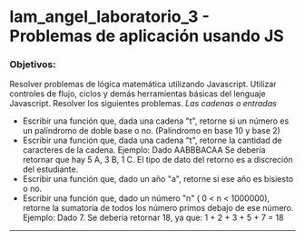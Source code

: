# lam_angel_laboratorio_3 - Problemas de aplicación usando JS
### Objetivos:
Resolver problemas de lógica matemática utilizando Javascript.
Utilizar controles de flujo, ciclos y demás herramientas básicas del lenguaje Javascript.
Resolver los siguientes problemas. _Las cadenas o entradas_
* Escribir una función que, dada una cadena "t", retorne si un número es un palíndromo de doble base o no. (Palíndromo en base 10 y base 2)
* Escribir una función que, dada una cadena "t", retorne la cantidad de caracteres de la cadena.
Ejemplo: Dado AABBBACAA Se debería retornar que hay 5 A, 3 B, 1 C. El tipo de dato del retorno es a discreción del estudiante.
* Escribir una función que, dado un año "a", retorne si ese año es bisiesto o no.
* Escribir una función que, dado un número "n" ( 0 < n < 1000000), retorne la sumatoria de todos los número primos debajo de ese número.
Ejemplo: Dado 7. Se debería retornar 18, ya que: 1 + 2 + 3 + 5 + 7 = 18



****
